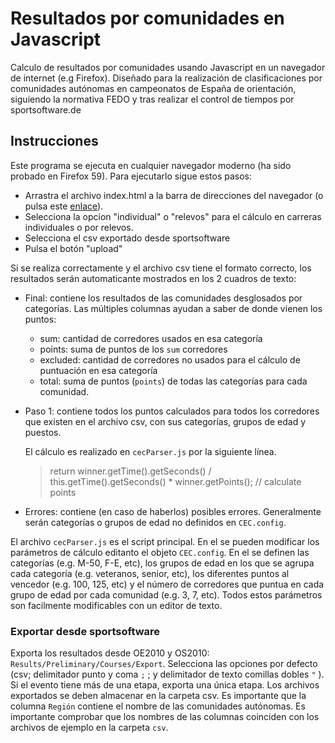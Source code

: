 # Resultados por comunidades en Javascript
Calculo de resultados por comunidades usando Javascript en un navegador de internet (e.g Firefox). Diseñado para la realización de clasificaciones por comunidades autónomas en campeonatos de España de orientación, siguiendo la normativa FEDO y tras realizar el control de tiempos por sportsoftware.de

## Instrucciones
Este programa se ejecuta en cualquier navegador moderno (ha sido probado en Firefox 59). Para ejecutarlo sigue estos pasos:
 + Arrastra el archivo index.html a la barra de direcciones del navegador (o pulsa este [enlace](https://eventos-orientacion.github.io/resultados-comunidades-js/index.html)).
 + Selecciona la opcion "individual" o "relevos" para el cálculo en carreras individuales o por relevos.
 + Selecciona el csv exportado desde sportsoftware
 + Pulsa el botón "upload"

Si se realiza correctamente y el archivo csv tiene el formato correcto, los resultados serán automaticante mostrados en los 2 cuadros de texto:

 + Final: contiene los resultados de las comunidades desglosados por categorías. Las múltiples columnas ayudan a saber de donde vienen los puntos:
   - sum: cantidad de corredores usados en esa categoría
   - points: suma de puntos de los `sum` corredores
   - excluded: cantidad de corredores no usados para el cálculo de puntuación en esa categoría
   - total: suma de puntos (`points`) de todas las categorías para cada comunidad.

 + Paso 1: contiene todos los puntos calculados para todos los corredores que existen en el archivo csv, con sus categorías, grupos de edad y puestos.

   El cálculo es realizado en `cecParser.js` por la siguiente línea.
   > return winner.getTime().getSeconds() / this.getTime().getSeconds() * winner.getPoints(); // calculate points

 + Errores: contiene (en caso de haberlos) posibles errores. Generalmente serán categorías o grupos de edad no definidos en `CEC.config`.


El archivo `cecParser.js` es el script principal. En el se pueden modificar los parámetros de cálculo editanto el objeto `CEC.config`.
En el se definen las categorías (e.g. M-50, F-E, etc), los grupos de edad en los que se agrupa cada categoría (e.g. veteranos, senior, etc), los diferentes puntos al vencedor (e.g. 100, 125, etc) y el número de corredores que puntua en cada grupo de edad por cada comunidad (e.g. 3, 7, etc).
Todos estos parámetros son facilmente modificables con un editor de texto.


### Exportar desde sportsoftware

Exporta los resultados desde OE2010 y OS2010: `Results/Preliminary/Courses/Export`.
Selecciona las opciones por defecto (csv; delimitador punto y coma `;` ; y delimitador de texto comillas dobles `"` ). Si el evento tiene más de una etapa, exporta una única etapa.
Los archivos exportados se deben almacenar en la carpeta csv.
Es importante que la columna `Región` contiene el nombre de las comunidades autónomas.
Es importante comprobar que los nombres de las columnas coinciden con los archivos de ejemplo en la carpeta `csv`.